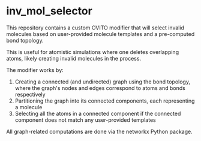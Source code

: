 # inv_mol_selector

This repository contains a custom OVITO modifier that will select invalid molecules based on user-provided molecule templates and a pre-computed bond topology.

This is useful for atomistic simulations where one deletes overlapping atoms, likely creating invalid molecules in the process.

The modifier works by:

1. Creating a connected (and undirected) graph using the bond topology, where the graph's nodes and edges correspond to atoms and bonds respectively
2. Partitioning the graph into its connected components, each representing a molecule
3. Selecting all the atoms in a connected component if the connected component does not match any user-provided templates

All graph-related computations are done via the networkx Python package.

